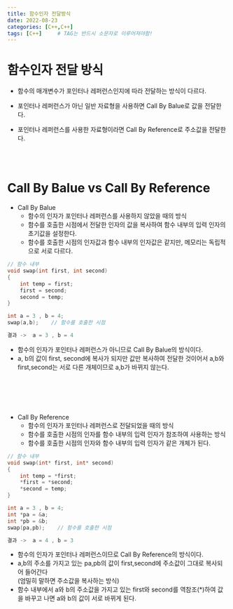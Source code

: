 ```yaml
---
title: 함수인자 전달방식
date: 2022-08-23
categories: [C++,C++]
tags: [C++]		# TAG는 반드시 소문자로 이루어져야함!
---
```



함수인자 전달 방식
================================
* 함수의 매개변수가 포인터나 레퍼런스인지에 따라 전달하는 방식이 다르다.

* 포인터나 레퍼런스가 아닌 일반 자료형을 사용하면 Call By Balue로 값을 전달한다.

* 포인터나 레퍼런스를 사용한 자료형이라면 Call By Reference로 주소값을 전달한다.

<br><br>

Call By Balue vs Call By Reference
=================================

* Call By Balue
  * 함수의 인자가 포인터나 레퍼런스를 사용하지 않았을 때의 방식
  * 함수를 호출한 시점에서 전달한 인자의 값을 복사하여 함수 내부의 입력 인자의 초기값을 설정한다.
  * 함수를 호출한 시점의 인자값과 함수 내부의 인자값은 같지만, 메모리는 독립적으로 서로 다르다.

```c++
// 함수 내부
void swap(int first, int second)
{
    int temp = first;
    first = second;
    second = temp;
}

int a = 3 , b = 4;
swap(a,b);    // 함수를 호출한 시점

결과 ->  a = 3 , b = 4
```

* 함수의 인자가 포인터나 레퍼런스가 아니므로 Call By Balue의 방식이다.
* a, b의 값이 first, second에 복사가 되지만 값만 복사하여 전달한 것이어서 a,b와 first,second는 서로 다른 개체이므로 a,b가 바뀌지 않는다.

<br><br><br><br>

* Call By Reference
  * 함수의 인자가 포인터나 레퍼런스로 전달되었을 때의 방식
  * 함수를 호출한 시점의 인자를 함수 내부의 입력 인자가 참조하여 사용하는 방식
  * 함수를 호출한 시점의 인자와 함수 내부의 입력 인자가 같은 개체가 된다.

```c++  
// 함수 내부
void swap(int* first, int* second)
{
    int temp = *first;
    *first = *second;
    *second = temp;
}

int a = 3 , b = 4;
int *pa = &a;
int *pb = &b;
swap(pa,pb);    // 함수를 호출한 시점

결과 ->  a = 4 , b = 3
```

* 함수의 인자가 포인터나 레퍼런스이므로 Call By Reference의 방식이다.
* a,b의 주소를 가지고 있는 pa,pb의 값이 first,second에 주소값이 그대로 복사되어 들어간다
  <br>(엄밀히 말하면 주소값을 복사하는 방식)
* 함수 내부에서 a와 b의 주소값을 가지고 있는 first와 second를 역참조(*)하여 값을 바꾸고 나면 a와 b의 값이 서로 바뀌게 된다.